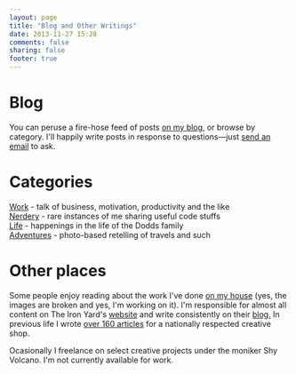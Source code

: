 ```yaml
---
layout: page
title: "Blog and Other Writings"
date: 2013-11-27 15:28
comments: false
sharing: false
footer: true
---
```


<h1>Blog</h1>

You can peruse a fire-hose feed of posts <a href="/blog">on my blog</a>, or browse by category. I'll happily write posts in response to questions—just <a href="mailto:eric@ericdodds.com?subject=I have a question, Mr. Dodds">send an email</a> to ask. 

<h1>Categories</h1>

<a href="/blog/categories/work/">Work</a> - talk of business, motivation, productivity and the like  
<a href="/blog/categories/nerdery/">Nerdery</a> - rare instances of me sharing useful code stuffs  
<a href="/blog/categories/life/">Life</a> - happenings in the life of the Dodds family  
<a href="/blog/categories/adventures/">Adventures</a> - photo-based retelling of travels and such  

<h1>Other places</h1>

Some people enjoy reading about the work I've done <a href="http://dontwaitfor.us/">on my house</a> (yes, the images are broken and yes, I'm working on it). I'm responsible for almost all content on The Iron Yard's <a href="http://theironyard.com">website</a> and write consistently on their <a href="http://theironyard.com/blog">blog.</a> In previous life I wrote <a href="http://www.brainsonfire.com/blog/author/eric/">over 160 articles</a> for a nationally respected creative shop. 

Ocasionally I freelance on select creative projects under the moniker Shy Volcano. I'm not currently available for work. 









